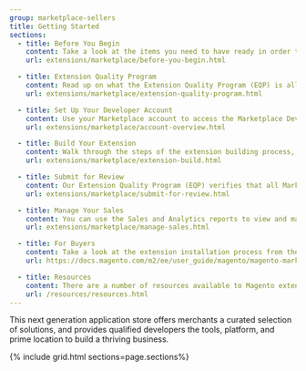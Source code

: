 ```yaml
---
group: marketplace-sellers
title: Getting Started
sections:
  - title: Before You Begin
    content: Take a look at the items you need to have ready in order to start the extension submission process. 
    url: extensions/marketplace/before-you-begin.html

  - title: Extension Quality Program
    content: Read up on what the Extension Quality Program (EQP) is all about.
    url: extensions/marketplace/extension-quality-program.html

  - title: Set Up Your Developer Account
    content: Use your Marketplace account to access the Marketplace Developer Portal and  manage your profile information, product submissions, and the monthly payments you receive from sales on Magento Marketplace.
    url: extensions/marketplace/account-overview.html

  - title: Build Your Extension
    content: Walk through the steps of the extension building process, and learn about the technical and marketing guidelines for selling extensions on Magento Marketplace.
    url: extensions/marketplace/extension-build.html

  - title: Submit for Review
    content: Our Extension Quality Program (EQP) verifies that all Marketplace extensions meet Magento quality standards and best practices.
    url: extensions/marketplace/submit-for-review.html

  - title: Manage Your Sales
    content: You can use the Sales and Analytics reports to view and manage your extension sales information.
    url: extensions/marketplace/manage-sales.html

  - title: For Buyers
    content: Take a look at the extension installation process from the standpoint of a customer.
    url: https://docs.magento.com/m2/ee/user_guide/magento/magento-marketplace.html

  - title: Resources
    content: There are a number of resources available to Magento extension developers and buyers.
    url: /resources/resources.html
---
```


This next generation application store offers merchants a curated selection of solutions, and provides qualified developers the tools, platform, and prime location to build a thriving business.

{% include grid.html sections=page.sections%}
